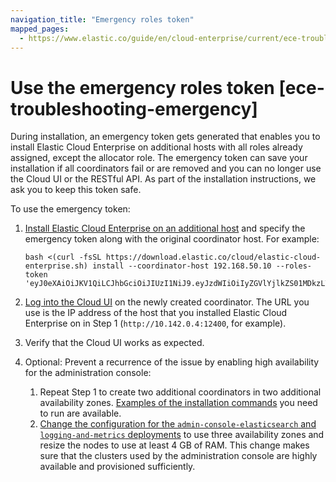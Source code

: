```yaml
---
navigation_title: "Emergency roles token"
mapped_pages:
  - https://www.elastic.co/guide/en/cloud-enterprise/current/ece-troubleshooting-emergency.html
---
```


# Use the emergency roles token [ece-troubleshooting-emergency]

During installation, an emergency token gets generated that enables you to install Elastic Cloud Enterprise on additional hosts with all roles already assigned, except the allocator role. The emergency token can save your installation if all coordinators fail or are removed and you can no longer use the Cloud UI or the RESTful API. As part of the installation instructions, we ask you to keep this token safe.

To use the emergency token:

1. [Install Elastic Cloud Enterprise on an additional host](../../../deploy-manage/deploy/cloud-enterprise/install-ece-on-additional-hosts.md) and specify the emergency token along with the original coordinator host. For example:

    ```
    bash <(curl -fsSL https://download.elastic.co/cloud/elastic-cloud-enterprise.sh) install --coordinator-host 192.168.50.10 --roles-token 'eyJ0eXAiOiJKV1QiLCJhbGciOiJIUzI1NiJ9.eyJzdWIiOiIyZGVlYjlkZS01MDkzLTQxNGItYmI5NS0zNmJhZTQxMWI0YzgiLCJyb2xlcyI6WyJjb29yZGluYXRvciIsInByb3h5IiwiZGlyZWN0b3IiXSwiaXNzIjoiY3VycmVudCIsInBlcnNpc3RlbnQiOnRydWV9.5tIVQxEluSjtJ7qiwE8OWzy5O4l1GJ0urTFs_l1x5bU'
    ```

2. [Log into the Cloud UI](../../../deploy-manage/deploy/cloud-enterprise/log-into-cloud-ui.md) on the newly created coordinator. The URL you use is the IP address of the host that you installed Elastic Cloud Enterprise on in Step 1 (`http://10.142.0.4:12400`, for example).
3. Verify that the Cloud UI works as expected.
4. Optional: Prevent a recurrence of the issue by enabling high availability for the administration console:

    1. Repeat Step 1 to create two additional coordinators in two additional availability zones. [Examples of the installation commands](asciidocalypse://docs/cloud/docs/reference/cloud/cloud-enterprise/ece-installation-script.md#ece-installation-script-examples) you need to run are available.
    2. [Change the configuration for the `admin-console-elasticsearch` and `logging-and-metrics` deployments](../../../deploy-manage/deploy/cloud-enterprise/working-with-deployments.md) to use three availability zones and resize the nodes to use at least 4 GB of RAM. This change makes sure that the clusters used by the administration console are highly available and provisioned sufficiently.


